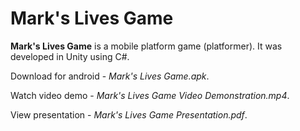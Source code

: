 # Mark's Lives Game

**Mark's Lives Game** is a mobile platform game (platformer). It was developed in Unity using C#. 

Download for android - _Mark's Lives Game.apk_.

Watch video demo - _Mark's Lives Game Video Demonstration.mp4_.

View presentation - _Mark's Lives Game Presentation.pdf_.
